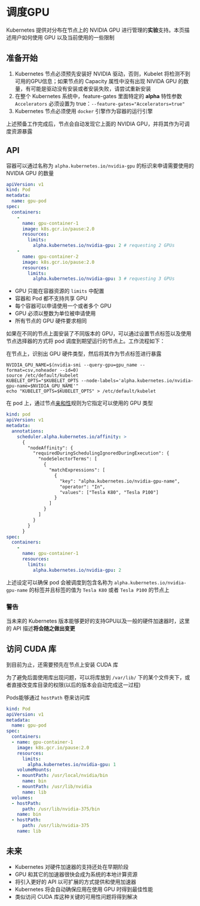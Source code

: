 # 调度GPU

Kubernetes 提供对分布在节点上的 NVIDIA GPU 进行管理的**实验**支持。本页描述用户如何使用 GPU 以及当前使用的一些限制

## 准备开始

1.  Kubernetes 节点必须预先安装好 NVIDIA 驱动，否则，Kubelet 将检测不到可用的GPU信息；如果节点的 Capacity 属性中没有出现 NIVIDA GPU 的数量，有可能是驱动没有安装或者安装失败，请尝试重新安装
2.  在整个 Kubernetes 系统中，feature-gates 里面特定的 **alpha** 特性参数 `Accelerators` 必须设置为 true：`--feature-gates="Accelerators=true"`
3.  Kubernetes 节点必须使用 `docker` 引擎作为容器的运行引擎

上述预备工作完成后，节点会自动发现它上面的 NVIDIA GPU，并将其作为可调度资源暴露

## API

容器可以通过名称为 `alpha.kubernetes.io/nvidia-gpu` 的标识来申请需要使用的 NVIDIA GPU 的数量

```yaml
apiVersion: v1
kind: Pod 
metadata:
  name: gpu-pod
spec: 
  containers: 
    - 
      name: gpu-container-1
      image: k8s.gcr.io/pause:2.0
      resources: 
        limits: 
          alpha.kubernetes.io/nvidia-gpu: 2 # requesting 2 GPUs
    -
      name: gpu-container-2
      image: k8s.gcr.io/pause:2.0
      resources: 
        limits: 
          alpha.kubernetes.io/nvidia-gpu: 3 # requesting 3 GPUs
```

-   GPU 只能在容器资源的 `limits` 中配置
-   容器和 Pod 都不支持共享 GPU
-   每个容器可以申请使用一个或者多个 GPU
-   GPU 必须以整数为单位被申请使用
-   所有节点的 GPU 硬件要求相同

如果在不同的节点上面安装了不同版本的 GPU，可以通过设置节点标签以及使用节点选择器的方式将 pod 调度到期望运行的节点上。工作流程如下：

在节点上，识别出 GPU 硬件类型，然后将其作为节点标签进行暴露

```shell
NVIDIA_GPU_NAME=$(nvidia-smi --query-gpu=gpu_name --format=csv,noheader --id=0)
source /etc/default/kubelet
KUBELET_OPTS="$KUBELET_OPTS --node-labels='alpha.kubernetes.io/nvidia-gpu-name=$NVIDIA_GPU_NAME'"
echo "KUBELET_OPTS=$KUBELET_OPTS" > /etc/default/kubelet
```

在 pod 上，通过节点[亲和性](https://kubernetes.io/docs/concepts/configuration/assign-pod-node/#affinity-and-anti-affinity)规则为它指定可以使用的 GPU 类型

```yaml
kind: pod
apiVersion: v1
metadata:
  annotations:
    scheduler.alpha.kubernetes.io/affinity: >
      {
        "nodeAffinity": {
          "requiredDuringSchedulingIgnoredDuringExecution": {
            "nodeSelectorTerms": [
              {
                "matchExpressions": [
                  {
                    "key": "alpha.kubernetes.io/nvidia-gpu-name",
                    "operator": "In",
                    "values": ["Tesla K80", "Tesla P100"]
                  }
                ]
              }
            ]
          }
        }
      }
spec:
  containers:
    -
      name: gpu-container-1
      resources:
        limits:
          alpha.kubernetes.io/nvidia-gpu: 2
```

上述设定可以确保 pod 会被调度到包含名称为 `alpha.kubernetes.io/nvidia-gpu-name` 的标签并且标签的值为 `Tesla K80` 或者 `Tesla P100` 的节点上

### 警告

当未来的 Kubernetes 版本能够更好的支持GPU以及一般的硬件加速器时，这里的 API 描述**将会随之做出变更**

## 访问 CUDA 库

到目前为止，还需要预先在节点上安装 CUDA 库

为了避免后面使用库出现问题，可以将库放到 `/var/lib/` 下的某个文件夹下，或者直接改变库目录的权限(以后的版本会自动完成这一过程)

Pods能够通过 `hostPath` 卷来访问库

```yaml
kind: Pod
apiVersion: v1
metadata:
  name: gpu-pod
spec:
  containers:
  - name: gpu-container-1
    image: k8s.gcr.io/pause:2.0
    resources:
      limits:
        alpha.kubernetes.io/nvidia-gpu: 1
    volumeMounts:
    - mountPath: /usr/local/nvidia/bin
      name: bin
    - mountPath: /usr/lib/nvidia
      name: lib
  volumes:
  - hostPath:
      path: /usr/lib/nvidia-375/bin
    name: bin
  - hostPath:
      path: /usr/lib/nvidia-375
    name: lib
```

## 未来

-   Kubernetes 对硬件加速器的支持还处在早期阶段
-   GPU 和其它的加速器很快会成为系统的本地计算资源
-   将引入更好的 API 以可扩展的方式提供和使用加速器
-   Kubernetes 将会自动确保应用在使用 GPU 时得到最佳性能
-   类似访问 CUDA 库这种关键的可用性问题将得到解决


